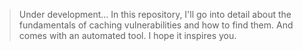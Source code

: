 >Under development...
In this repository, I'll go into detail about the fundamentals of caching vulnerabilities and how to find them. And comes with an automated tool. I hope it inspires you.